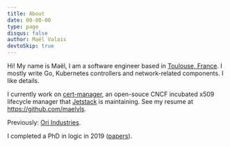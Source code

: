 ```yaml
---
title: About
date: 00-00-00
type: page
disqus: false
author: Maël Valais
devtoSkip: true
---
```


Hi! My name is Maël, I am a software engineer based in [Toulouse, France](https://www.google.com/maps/place/Toulouse/@46.6763781,0.1867932,5.46z/data=!4m5!3m4!1s0x12aebb6fec7552ff:0x406f69c2f411030!8m2!3d43.604652!4d1.444209). I mostly write Go, Kubernetes controllers and network-related components. I like details.

I currently work on [cert-manager](https://github.com/jetstack/cert-manager), an open-souce CNCF incubated x509 lifecycle manager that [Jetstack](https://www.jetstack.io/) is maintaining. See my resume at <https://github.com/maelvls>.

Previously: [Ori Industries](https://www.ori.co/).

I completed a PhD in logic in 2019 ([papers](https://scholar.google.com/citations?user=0BrmuaAAAAAJ&hl=en&oi=ao)).
